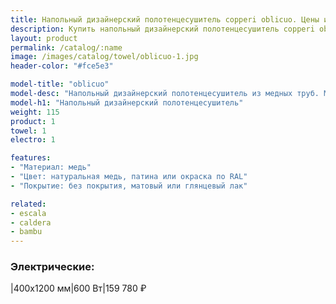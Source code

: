 ```yaml
---
title: Напольный дизайнерский полотенцесушитель copperi oblicuo. Цены и размеры.
description: Купить напольный дизайнерский полотенцесушитель copperi oblicuo в Москве по цене производителя.
layout: product
permalink: /catalog/:name
image: /images/catalog/towel/oblicuo-1.jpg
header-color: "#fce5e3"

model-title: "oblicuo"
model-desc: "Напольный дизайнерский полотенцесушитель из медных труб. Мы обязательно когда-нибудь придумаем крутое описание для этой модели, но сейчас совсем не до того. Посмотрите пока на картинки, всё и так понятно. А если не понятно, позвоните нам и мы всё расскажем. Или напишите, если не любите звонить."
model-h1: "Напольный дизайнерский полотенцесушитель"
weight: 115
product: 1
towel: 1
electro: 1

features:
- "Материал: медь"
- "Цвет: натуральная медь, патина или окраска по RAL"
- "Покрытие: без покрытия, матовый или глянцевый лак"

related:
- escala
- caldera
- bambu
---
```

### Электрические:

|400x1200 мм|600 Вт|159 780 ₽